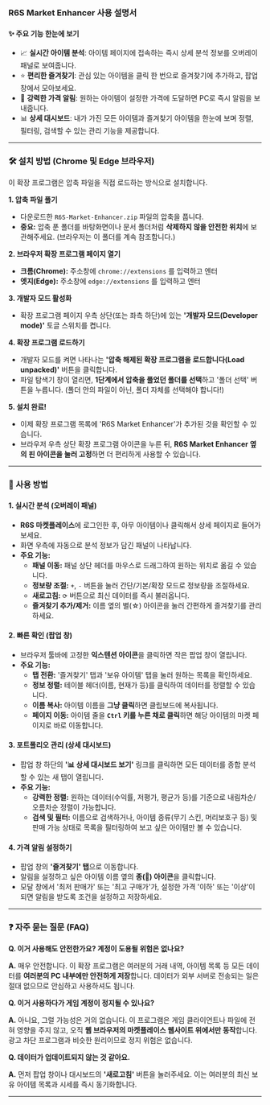 ### R6S Market Enhancer 사용 설명서

#### ✨ 주요 기능 한눈에 보기

*   📈 **실시간 아이템 분석**: 아이템 페이지에 접속하는 즉시 상세 분석 정보를 오버레이 패널로 보여줍니다.
*   ⭐ **편리한 즐겨찾기**: 관심 있는 아이템을 클릭 한 번으로 즐겨찾기에 추가하고, 팝업 창에서 모아보세요.
*   🔔 **강력한 가격 알림**: 원하는 아이템이 설정한 가격에 도달하면 PC로 즉시 알림을 보내줍니다.
*   📊 **상세 대시보드**: 내가 가진 모든 아이템과 즐겨찾기 아이템을 한눈에 보며 정렬, 필터링, 검색할 수 있는 관리 기능을 제공합니다.

---

### 🛠️ 설치 방법 (Chrome 및 Edge 브라우저)

이 확장 프로그램은 압축 파일을 직접 로드하는 방식으로 설치합니다.

**1. 압축 파일 풀기**
   - 다운로드한 `R6S-Market-Enhancer.zip` 파일의 압축을 풉니다.
   - **중요:** 압축 푼 폴더를 바탕화면이나 문서 폴더처럼 **삭제하지 않을 안전한 위치**에 보관해주세요. (브라우저는 이 폴더를 계속 참조합니다.)

**2. 브라우저 확장 프로그램 페이지 열기**
   - **크롬(Chrome):** 주소창에 `chrome://extensions` 를 입력하고 엔터
   - **엣지(Edge):** 주소창에 `edge://extensions` 를 입력하고 엔터

**3. 개발자 모드 활성화**
   - 확장 프로그램 페이지 우측 상단(또는 좌측 하단)에 있는 **'개발자 모드(Developer mode)'** 토글 스위치를 켭니다.

**4. 확장 프로그램 로드하기**
   - 개발자 모드를 켜면 나타나는 **'압축 해제된 확장 프로그램을 로드합니다(Load unpacked)'** 버튼을 클릭합니다.
   - 파일 탐색기 창이 열리면, **1단계에서 압축을 풀었던 폴더를 선택**하고 '폴더 선택' 버튼을 누릅니다. (폴더 안의 파일이 아닌, 폴더 자체를 선택해야 합니다!)

**5. 설치 완료!**
   - 이제 확장 프로그램 목록에 'R6S Market Enhancer'가 추가된 것을 확인할 수 있습니다.
   - 브라우저 우측 상단 확장 프로그램 아이콘을 누른 뒤, **R6S Market Enhancer 옆의 핀 아이콘을 눌러 고정**하면 더 편리하게 사용할 수 있습니다.

---

### 🚀 사용 방법

#### 1. 실시간 분석 (오버레이 패널)
- **R6S 마켓플레이스**에 로그인한 후, 아무 아이템이나 클릭해서 상세 페이지로 들어가 보세요.
- 화면 우측에 자동으로 분석 정보가 담긴 패널이 나타납니다.
- **주요 기능:**
    - **패널 이동:** 패널 상단 헤더를 마우스로 드래그하여 원하는 위치로 옮길 수 있습니다.
    - **정보량 조절:** `+`, `-` 버튼을 눌러 간단/기본/확장 모드로 정보량을 조절하세요.
    - **새로고침:** `⟳` 버튼으로 최신 데이터를 즉시 불러옵니다.
    - **즐겨찾기 추가/제거:** 이름 옆의 별(☆) 아이콘을 눌러 간편하게 즐겨찾기를 관리하세요.

#### 2. 빠른 확인 (팝업 창)
- 브라우저 툴바에 고정한 **익스텐션 아이콘**을 클릭하면 작은 팝업 창이 열립니다.
- **주요 기능:**
    - **탭 전환:** '즐겨찾기' 탭과 '보유 아이템' 탭을 눌러 원하는 목록을 확인하세요.
    - **정보 정렬:** 테이블 헤더(이름, 현재가 등)를 클릭하여 데이터를 정렬할 수 있습니다.
    - **이름 복사:** 아이템 이름을 **그냥 클릭**하면 클립보드에 복사됩니다.
    - **페이지 이동:** 아이템 줄을 **`Ctrl` 키를 누른 채로 클릭**하면 해당 아이템의 마켓 페이지로 바로 이동합니다.

#### 3. 포트폴리오 관리 (상세 대시보드)
- 팝업 창 하단의 **'📊 상세 대시보드 보기'** 링크를 클릭하면 모든 데이터를 종합 분석할 수 있는 새 탭이 열립니다.
- **주요 기능:**
    - **강력한 정렬:** 원하는 데이터(수익률, 저평가, 평균가 등)를 기준으로 내림차순/오름차순 정렬이 가능합니다.
    - **검색 및 필터:** 이름으로 검색하거나, 아이템 종류(무기 스킨, 머리보호구 등) 및 판매 가능 상태로 목록을 필터링하여 보고 싶은 아이템만 볼 수 있습니다.

#### 4. 가격 알림 설정하기
- 팝업 창의 **'즐겨찾기' 탭**으로 이동합니다.
- 알림을 설정하고 싶은 아이템 이름 옆의 **종(🔔) 아이콘**을 클릭합니다.
- 모달 창에서 '최저 판매가' 또는 '최고 구매가'가, 설정한 가격 '이하' 또는 '이상'이 되면 알림을 받도록 조건을 설정하고 저장하세요.

---

### ❓ 자주 묻는 질문 (FAQ)

**Q. 이거 사용해도 안전한가요? 계정이 도용될 위험은 없나요?**

**A.** 매우 안전합니다. 이 확장 프로그램은 여러분의 거래 내역, 아이템 목록 등 모든 데이터를 **여러분의 PC 내부에만 안전하게 저장**합니다. 데이터가 외부 서버로 전송되는 일은 절대 없으므로 안심하고 사용하셔도 됩니다.

**Q. 이거 사용하다가 게임 계정이 정지될 수 있나요?**

**A.** 아니요, 그럴 가능성은 거의 없습니다. 이 프로그램은 게임 클라이언트나 파일에 전혀 영향을 주지 않고, 오직 **웹 브라우저의 마켓플레이스 웹사이트 위에서만 동작**합니다. 광고 차단 프로그램과 비슷한 원리이므로 정지 위험은 없습니다.

**Q. 데이터가 업데이트되지 않는 것 같아요.**

**A.** 먼저 팝업 창이나 대시보드의 **'새로고침'** 버튼을 눌러주세요. 이는 여러분의 최신 보유 아이템 목록과 시세를 즉시 동기화합니다.

---
